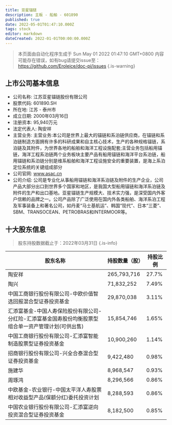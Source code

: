 ```yaml
---
title: 亚星锚链
description: 主板 - 船舶 - 601890
published: true
date: 2022-05-01T01:47:10.000Z
tags: stock
editor: markdown
dateCreated: 2022-01-01T00:00:00.000Z
---
```


> 本页面由自动化程序生成于 Sun May 01 2022 01:47:10 GMT+0800
> 内容可能存在错误，如有bug请提交issue至：https://github.com/Eroleice/doc-pi/issues
{.is-warning}

## 上市公司基本信息
- 公司名称: 江苏亚星锚链股份有限公司
- 股票代码: 601890.SH
- 所在地: 江苏 - 泰州市
- 成立日期: 2000年03月16日
- 注册资本: 95,940万元
- 法定代表人: 陶安祥
- 主营业务: 主营业务:本公司是世界上最大的锚链和系泊链供应商，在锚链和系泊链制造方面拥有许多的科研成果和自主核心技术，生产的各种规格锚链，系泊链及其附件，为世界各地的船舶和海洋工程设施配套;主营业务包括船用锚链，海洋工程系泊链两个业务板块主要产品有船用锚链和海洋平台系泊链，船用锚链和系泊链分别是维系船舶和海洋工程设施安全的重要装置，是海上系泊定位系统的关键组成部分
- 公司官网: www.asac.cn
- 公司介绍: 公司是专业化从事船用锚链和海洋系泊链及附件的生产企业，公司产品大部分出口到世界多个国家和地区，是我国大型船用锚链和海洋系泊链及附件的生产和出口基地。亚星锚链生产规模大、技术实力强，是深受国内外客户信赖的品牌之一。公司产品除了广泛使用在国内外各类船舶、海洋系泊工程及军事装备上和著名公司，如丹麦“马士基航运”、韩国“现代”、日本“三菱”、SBM、TRANSOCEAN、PETROBRAS和INTERMOOR等。


## 十大股东信息
> 股东持股数据截止于：2022年03月31日
{.is-info}

| 股东名称 | 持股数量（股） | 持股比例 |
| --- | --- | --- |
| 陶安祥 | 265,793,716 | 27.7% |
| 陶兴 | 71,832,252 | 7.49% |
| 中国工商银行股份有限公司-中欧价值智选回报混合型证券投资基金 | 29,870,038 | 3.11% |
| 汇添富基金-中国人寿保险股份有限公司-分红险-汇添富基金国寿股份均衡股票型组合单一资产管理计划(可供出售) | 15,854,746 | 1.65% |
| 中国工商银行股份有限公司-汇添富智能制造股票型证券投资基金 | 10,900,260 | 1.14% |
| 招商银行股份有限公司-兴全合泰混合型证券投资基金 | 9,422,480 | 0.98% |
| 施建华 | 8,968,547 | 0.93% |
| 周琢鸿 | 8,296,566 | 0.86% |
| 中欧基金-农业银行-中国太平洋人寿股票相对收益型产品(保额分红)委托投资计划 | 8,288,593 | 0.86% |
| 中国农业银行股份有限公司-汇添富逆向投资混合型证券投资基金 | 8,182,500 | 0.85% |




